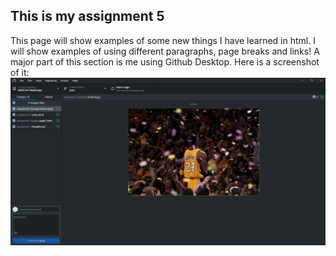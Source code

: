 ## This is my assignment 5

This page will show examples of some new things I have learned in html. I will show examples of using different paragraphs, page breaks and links! A major part of this section is me using Github Desktop. Here is a screenshot of it:
![Github Desktop](./images/myownGitHub.png)
